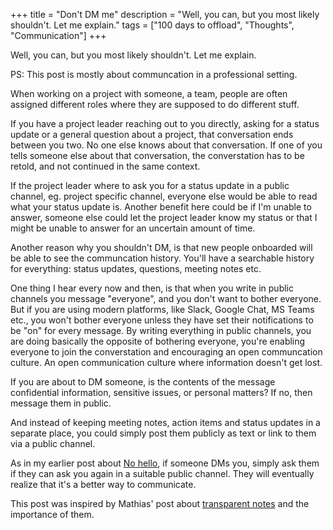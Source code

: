 +++
title = "Don't DM me"
description = "Well, you can, but you most likely shouldn't. Let me explain."
tags = ["100 days to offload", "Thoughts", "Communication"]
+++

Well, you can, but you most likely shouldn't. Let me explain.

PS: This post is mostly about communcation in a professional setting.

When working on a project with someone, a team, people are often assigned
different roles where they are supposed to do different stuff.

If you have a project leader reaching out to you directly, asking for a status
update or a general question about a project, that conversation ends between you
two. No one else knows about that conversation. If one of you tells someone else
about that conversation, the converstation has to be retold, and not continued
in the same context.

If the project leader where to ask you for a status update in a public channel,
eg. project specific channel, everyone else would be able to read what your
status update is. Another benefit here could be if I'm unable to answer, someone
else could let the project leader know my status or that I might be unable to
answer for an uncertain amount of time.

Another reason why you shouldn't DM, is that new people onboarded will be able
to see the communcation history. You'll have a searchable history for
everything: status updates, questions, meeting notes etc.

One thing I hear every now and then, is that when you write in public channels
you message "everyone", and you don't want to bother everyone. But if you are
using modern platforms, like Slack, Google Chat, MS Teams etc., you won't bother
everyone unless they have set their notifications to be "on" for every message.
By writing everything in public channels, you are doing basically the opposite
of bothering everyone, you're enabling everyone to join the converstation and
encouraging an open communcation culture. An open communication culture where
information doesn't get lost.

If you are about to DM someone, is the contents of the message confidential
information, sensitive issues, or personal matters? If no, then message them in
public.

And instead of keeping meeting notes, action items and status updates in a
separate place, you could simply post them publicly as text or link to them via
a public channel.

As in my earlier post about [No hello](/blog/no-hello), if someone DMs you,
simply ask them if they can ask you again in a suitable public channel. They
will eventually realize that it's a better way to communicate.

This post was inspired by Mathias' post about
[transparent notes](https://mathiash98.github.io/posts/2023-11-value-of-transparent-notes/)
and the importance of them.
